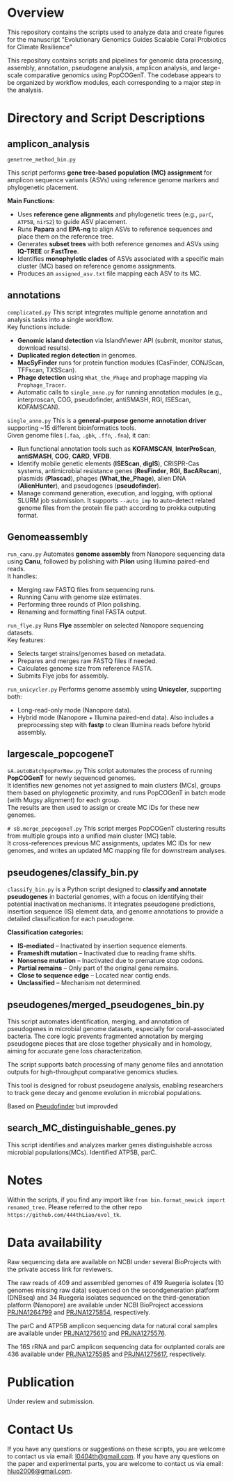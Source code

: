 

# Overview

This repository contains the scripts used to analyze data and create figures for the manuscript "Evolutionary Genomics Guides Scalable Coral Probiotics for Climate Resilience"

This repository contains scripts and pipelines for genomic data processing, assembly, annotation, pseudogene analysis, amplicon analysis, and large-scale comparative genomics using PopCOGenT.
The codebase appears to be organized by workflow modules, each corresponding to a major step in the analysis.


# Directory and Script Descriptions

## amplicon_analysis

`genetree_method_bin.py`

This script performs **gene tree-based population (MC) assignment** for amplicon sequence variants (ASVs) using reference genome markers and phylogenetic placement.

**Main Functions:**

- Uses **reference gene alignments** and phylogenetic trees (e.g., `parC`, `ATP5B`, `nirS2`) to guide ASV placement.
- Runs **Papara** and **EPA-ng** to align ASVs to reference sequences and place them on the reference tree.
- Generates **subset trees** with both reference genomes and ASVs using **IQ-TREE** or **FastTree**.
- Identifies **monophyletic clades** of ASVs associated with a specific main cluster (MC) based on reference genome assignments.
- Produces an `assigned_asv.txt` file mapping each ASV to its MC.

## annotations
    
`complicated.py`
This script integrates multiple genome annotation and analysis tasks into a single workflow.  
Key functions include:
- **Genomic island detection** via IslandViewer API (submit, monitor status, download results).
- **Duplicated region detection** in genomes.
- **MacSyFinder** runs for protein function modules (CasFinder, CONJScan, TFFscan, TXSScan).
- **Phage detection** using `What_the_Phage` and prophage mapping via `Prophage_Tracer`.
- Automatic calls to `single_anno.py` for running annotation modules (e.g., interproscan, COG, pseudofinder, antiSMASH, RGI, ISEScan, KOFAMSCAN).

`single_anno.py`
This is a **general-purpose genome annotation driver** supporting ~15 different bioinformatics tools.  
Given genome files (`.faa`, `.gbk`, `.ffn`, `.fna`), it can:
- Run functional annotation tools such as **KOFAMSCAN**, **InterProScan**, **antiSMASH**, **COG**, **CARD**, **VFDB**.
- Identify mobile genetic elements (**ISEScan**, **digIS**), CRISPR-Cas systems, antimicrobial resistance genes (**ResFinder**, **RGI**, **BacARscan**), plasmids (**Plascad**), phages (**What_the_Phage**), alien DNA (**AlienHunter**), and pseudogenes (**pseudofinder**).
- Manage command generation, execution, and logging, with optional SLURM job submission.
It supports `--auto_imp` to auto-detect related genome files from the protein file path according to prokka outputing format.

## Genomeassembly

`run_canu.py`
Automates **genome assembly** from Nanopore sequencing data using **Canu**, followed by polishing with **Pilon** using Illumina paired-end reads.  
It handles:
- Merging raw FASTQ files from sequencing runs.
- Running Canu with genome size estimates.
- Performing three rounds of Pilon polishing.
- Renaming and formatting final FASTA output.

`run_flye.py`
Runs **Flye** assembler on selected Nanopore sequencing datasets.  
Key features:
- Selects target strains/genomes based on metadata.
- Prepares and merges raw FASTQ files if needed.
- Calculates genome size from reference FASTA.
- Submits Flye jobs for assembly.

`run_unicycler.py`
Performs genome assembly using **Unicycler**, supporting both:
- Long-read-only mode (Nanopore data).
- Hybrid mode (Nanopore + Illumina paired-end data).
Also includes a preprocessing step with **fastp** to clean Illumina reads before hybrid assembly.

## largescale_popcogeneT

`sA.autoBatchpopForNew.py`
This script automates the process of running **PopCOGenT** for newly sequenced genomes.  
It identifies new genomes not yet assigned to main clusters (MCs), groups them based on phylogenetic proximity, and runs PopCOGenT in batch mode (with Mugsy alignment) for each group.  
The results are then used to assign or create MC IDs for these new genomes.

`# sB.merge_popcogeneT.py`
This script merges PopCOGenT clustering results from multiple groups into a unified main cluster (MC) table.  
It cross-references previous MC assignments, updates MC IDs for new genomes, and writes an updated MC mapping file for downstream analyses.

## pseudogenes/classify_bin.py

`classify_bin.py` is a Python script designed to **classify and annotate pseudogenes** in bacterial genomes, with a focus on identifying their potential inactivation mechanisms.  It integrates pseudogene predictions, insertion sequence (IS) element data, and genome annotations to provide a detailed classification for each pseudogene.

**Classification categories:**
- **IS-mediated** – Inactivated by insertion sequence elements.
- **Frameshift mutation** – Inactivated due to reading frame shifts.
- **Nonsense mutation** – Inactivated due to premature stop codons.
- **Partial remains** – Only part of the original gene remains.
- **Close to sequence edge** – Located near contig ends.
- **Unclassified** – Mechanism not determined.

## pseudogenes/merged_pseudogenes_bin.py

This script automates identification, merging, and annotation of pseudogenes in microbial genome datasets, especially for coral-associated bacteria. The core logic prevents fragmented annotation by merging pseudogene pieces that are close together physically and in homology, aiming for accurate gene loss characterization.

The script supports batch processing of many genome files and annotation outputs for high-throughput comparative genomics studies.

This tool is designed for robust pseudogene analysis, enabling researchers to track gene decay and genome evolution in microbial populations.

Based on [Pseudofinder](https://github.com/filip-husnik/pseudofinder) but improvded 

## search_MC_distinguishable_genes.py

This script identifies and analyzes marker genes distinguishable across microbial populations(MCs). Identified ATP5B, parC. 


# Notes
Within the scripts, if you find any import like `from bin.format_newick import renamed_tree`. Please referred to the other repo `https://github.com/444thLiao/evol_tk`.

# Data availability
Raw sequencing data are available on NCBI under several BioProjects with the private access link for reviewers. 

The raw reads of 409 and assembled genomes of 419 Ruegeria isolates (10 genomes missing raw data) sequenced on the secondgeneration platform (DNBseq) and 34 Ruegeria isolates sequenced on the third-generation platform (Nanopore) are available under NCBI BioProject accessions [PRJNA1264799](https://dataview.ncbi.nlm.nih.gov/object/PRJNA1264799?reviewer=mp7rulknapinfb95c9733nf72r) and [PRJNA1275854](https://dataview.ncbi.nlm.nih.gov/object/PRJNA1275854?reviewer=g4mffnb8b965tq6b2662cpt6i8), respectively. 

The parC and ATP5B amplicon sequencing data for natural coral samples are available under [PRJNA1275610](https://dataview.ncbi.nlm.nih.gov/object/PRJNA1275610?reviewer=nst2vifa08hqr8otcjvv39ge4l) and [PRJNA1275576](https://dataview.ncbi.nlm.nih.gov/object/PRJNA1275576?reviewer=g865emc830spbkko9b86qt). 

The 16S rRNA and parC amplicon sequencing data for outplanted corals are 436 available under [PRJNA1275585](https://dataview.ncbi.nlm.nih.gov/object/PRJNA1275585?reviewer=9ne88342f7at8ndur1klq05mo8) and [PRJNA1275617](https://dataview.ncbi.nlm.nih.gov/object/PRJNA1275617?reviewer=e6g3aatk7pg8r6m6ao0riovjnu), respectively.

# Publication

Under review and submission.


# Contact Us
If you have any questions or suggestions on these scripts, you are welcome to contact us via email: l0404th@gmail.com.
If you have any questions on the paper and experimental parts, you are welcome to contact us via email: hluo2006@gmail.com.